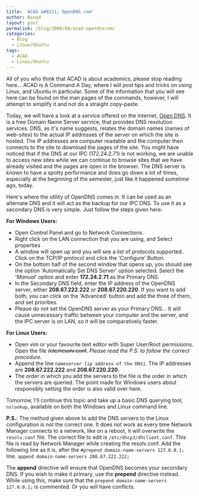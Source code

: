 ```yaml
---
title: 'ACAD &#8211; OpenDNS.com'
author: Ninad
layout: post
permalink: /blog/2008/08/acad-opendnscom/
categories:
  - Blog
  - Linux/Ubuntu
tags:
  - ACAD
  - Linux/Ubuntu
---
```

All of you who think that ACAD is about academics, please stop reading here&#8230; ACAD is A Command A Day, where I will post tips and tricks on using Linux, and Ubuntu in particular. Some of the information that you will see here can be found on the man pages of the commands, however, I will attempt to simplify it and not do a straight copy-paste.

Today, we will have a look at a service offered on the internet, [Open DNS][1]. It is a free Domain Name Server service, that provides DNS resolution services. DNS, as it's name suggests, relates the domain names (names of web-sites) to the actual IP addresses of the server on which the site is hosted. The IP addresses are computer readable and the computer then connects to the site to download the pages of the site. You might have noticed that if the DNS at our IPC (172.24.2.71) is not working, we are unable to access new sites while we can continue to browse sites that we have already visited and the pages are open in the browser. The DNS server is known to have a spotty performance and does go down a lot of times, especially at the beginning of the semester, just like it happened sometime ago, today.

Here's where the utility of OpenDNS comes in. It can be used as an alternate DNS and it will act as the backup for our IPC DNS. To use it as a secondary DNS is very simple. Just follow the steps given here:

**For Windows Users:**

  * Open Control Panel and go to Network Connections.
  * Right click on the LAN connection that you are using, and Select properties
  * A window will open up and you will see a list of protocols supported. Click on the TCP/IP protocol and click the 'Configure' Button.
  * On the bottom half of the second window that opens up, you should see the option 'Automatically Set DNS Server' option selected. Select the '*Manual*' option and enter **172.24.2.71** as the Primary DNS.
  * In the Secondary DNS field, enter the IP address of the OpenDNS server, either **208.67.222.222** or **208.67.220.220**. If you want to add both, you can click on the 'Advanced' button and add the three of them, and set priorities.
  * Please do not set the OpenDNS server as your Primary DNS&#8230; It will cause unnecessary traffic between your computer and the server, and the IPC server is on LAN, so it will be comparatively faster.

**For Linux Users:**

  * Open vim or your favourite text editor with Super User/Root permissions. Open the file ~~/etc/resolv.conf~~. *Please read the P.S. to follow the correct procedure.*
  * Append the line `nameserver [ip address of the DNS]`. The IP addresses are **208.67.222.222** and **208.67.220.220**.
  * The order in which you add the servers to the file is the order in which the servers are queried. The point made for Windows users about responsibly setting the order is also valid over here.

Tomorrow, I'll continue this topic and take up a basic DNS querying tool, `nslookup`, available on both the Windows and Linux command line.

**P.S.**: The method given above to add the DNS servers to the Linux configuration is not the correct one. It does not work as every time Network Manager connects to a network, like on a reboot, it will overwrite the `resolv.conf` file. The correct file to edit is `/etc/dhcp3/dhclient.conf`. This file is read by Network Manager while creating the resolv.conf. Add the following line as it is, after the `#prepend domain-name-servers 127.0.0.1;` line. `append domain-name-servers 208.67.222.222;`

The **append** directive will ensure that OpenDNS becomes your secondary DNS. If you wish to make it primary, use the **prepend** directive instead. While using this, make sure that the `prepend domain-name-servers 127.0.0.1;` is commented. Or you will have conflicts.

 [1]: http://www.opendns.com "OpenDNS"

